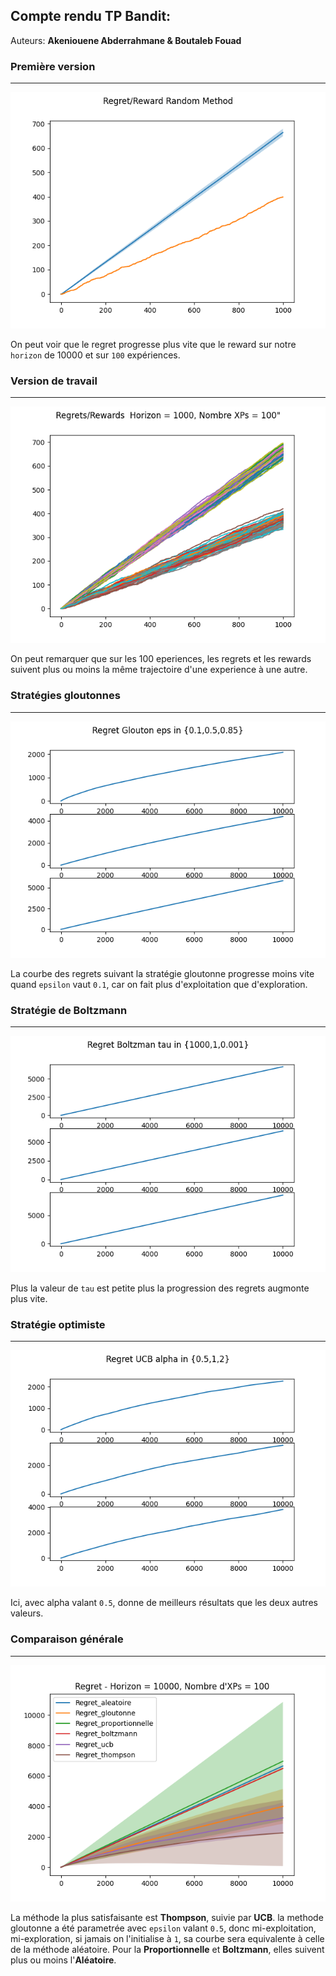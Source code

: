 ## Compte rendu TP Bandit:
Auteurs: **Akeniouene Abderrahmane & Boutaleb Fouad**

### Première version
---
![Regrets/Rewards with random method](plots/Figure_2.png)

On peut voir que le regret progresse plus vite que le reward sur notre `horizon` de 10000 et sur `100` expériences.

### Version de travail
---
![Regrets/Rewards with random method](plots/Figure_4.png)

On peut remarquer que sur les 100 eperiences, les regrets et les rewards suivent plus ou moins la même trajectoire d'une experience à une autre.


### Stratégies gloutonnes
---

![Regrets/Rewards with random method](plots/Figure_3.png)

La courbe des regrets suivant la stratégie gloutonne progresse moins vite quand `epsilon` vaut `0.1`, car on fait plus d'exploitation que d'exploration.


### Stratégie de Boltzmann
---

![Regrets/Rewards with random method](plots/Figure_5.png)

Plus la valeur de `tau` est petite plus la progression des regrets augmonte plus vite.



### Stratégie optimiste
---
![Regrets/Rewards with random method](plots/Figure_6.png)

Ici, avec alpha valant `0.5`, donne de meilleurs résultats que les deux autres valeurs.


### Comparaison générale
---
![Regrets/Rewards with random method](plots/Figure_1.png)

La méthode la plus satisfaisante est **Thompson**, suivie par **UCB**.
la methode gloutonne a été parametrée avec `epsilon` valant `0.5`, donc mi-exploitation, mi-exploration, si jamais on l'initialise à `1`, sa courbe sera equivalente à celle de la méthode aléatoire.
Pour la **Proportionnelle** et **Boltzmann**, elles suivent plus ou moins l'**Aléatoire**.
